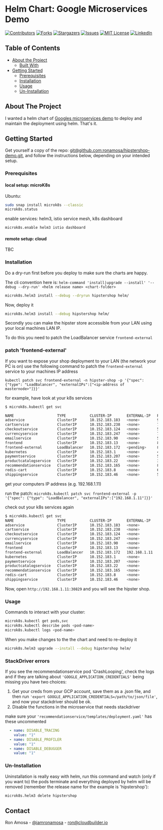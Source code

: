 <!-- PROJECT SHIELDS -->
<!--
*** I'm using markdown "reference style" links for readability.
*** Reference links are enclosed in brackets [ ] instead of parentheses ( ).
*** See the bottom of this document for the declaration of the reference variables
*** for contributors-url, forks-url, etc. This is an optional, concise syntax you may use.
*** https://www.markdownguide.org/basic-syntax/#reference-style-links
-->

# Helm Chart: Google Microservices Demo

[![Contributors][contributors-shield]][contributors-url]
[![Forks][forks-shield]][forks-url]
[![Stargazers][stars-shield]][stars-url]
[![Issues][issues-shield]][issues-url]
[![MIT License][license-shield]][license-url]
[![LinkedIn][linkedin-shield]][linkedin-url]

<!-- TABLE OF CONTENTS -->
## Table of Contents

* [About the Project](#about-the-project)
  * [Built With](#built-with)
* [Getting Started](#getting-started)
  * [Prerequisites](#prerequisites)
  * [Installation](#installation)
  * [Usage](#usage)
  * [Un-Installation](#un-installation)

<!-- ABOUT THE PROJECT -->
## About The Project

I wanted a helm chart of [Googles microservices demo](https://github.com/GoogleCloudPlatform/microservices-demo) to deploy and maintain the deployment using helm. That's it.

<!-- GETTING STARTED -->
## Getting Started

Get yourself a copy of the repo: [git@github.com:ronamosa/hipstershop-demo.git](git@github.com:ronamosa/hipstershop-demo.git), and follow the instructions below, depending on your intended setup.

### Prerequisites

#### local setup: microK8s

Ubuntu:

```sh
sudo snap install microk8s --classic
microk8s.status
```

enable services: helm3, istio service mesh, k8s dashboard

```sh
microk8s.enable helm3 istio dashboard
```

#### remote setup: cloud

TBC

### Installation

Do a dry-run first before you deploy to make sure the charts are happy.

The cli convention here is: `helm-command 'install|upgrade --install' '--debug --dry-run' <helm release name> <chart-folder>`

```sh
microk8s.helm3 install --debug --dryrun hipstershop helm/
```

Now, deploy it

```sh
microk8s.helm3 install --debug hipstershop helm/
```

Secondly you can make the hipster store accessible from your LAN using your local machines LAN IP.

To do this you need to patch the LoadBalancer service `frontend-external`

### patch 'frontend-external'

If you want to expose your shop deployment to your LAN (the network your PC is on) use the following command to patch the `frontend-external` service to your machines IP address

`kubectl patch svc frontend-external -n hipster-shop -p '{"spec": {"type": "LoadBalancer", "externalIPs":["<ip-address of masternode>"]}}'`

for example, have look at your k8s services

```sh
$ microk8s.kubectl get svc

NAME                    TYPE           CLUSTER-IP       EXTERNAL-IP   PORT(S)        AGE
adservice               ClusterIP      10.152.183.183   <none>        9555/TCP       3h26m
cartservice             ClusterIP      10.152.183.238   <none>        7070/TCP       3h26m
checkoutservice         ClusterIP      10.152.183.124   <none>        5050/TCP       3h26m
currencyservice         ClusterIP      10.152.183.247   <none>        7000/TCP       3h26m
emailservice            ClusterIP      10.152.183.90    <none>        5000/TCP       3h26m
frontend                ClusterIP      10.152.183.13    <none>        80/TCP         3h26m
frontend-external       LoadBalancer   10.152.183.172   <pending>     80:30829/TCP   3h26m
kubernetes              ClusterIP      10.152.183.1     <none>        443/TCP        11d
paymentservice          ClusterIP      10.152.183.207   <none>        50051/TCP      3h26m
productcatalogservice   ClusterIP      10.152.183.22    <none>        3550/TCP       3h26m
recommendationservice   ClusterIP      10.152.183.165   <none>        8080/TCP       3h26m
redis-cart              ClusterIP      10.152.183.8     <none>        6379/TCP       3h26m
shippingservice         ClusterIP      10.152.183.46    <none>        50051/TCP      3h26m
```

get your computers IP address (e.g. 192.168.1.11)

run the patch: `microk8s.kubectl patch svc frontend-external -p '{"spec": {"type": "LoadBalancer", "externalIPs":["192.168.1.11"]}}'`

check out your k8s services again

```sh
$ microk8s.kubectl get svc
NAME                    TYPE           CLUSTER-IP       EXTERNAL-IP    PORT(S)        AGE
adservice               ClusterIP      10.152.183.183   <none>         9555/TCP       6h45m
cartservice             ClusterIP      10.152.183.238   <none>         7070/TCP       6h45m
checkoutservice         ClusterIP      10.152.183.124   <none>         5050/TCP       6h45m
currencyservice         ClusterIP      10.152.183.247   <none>         7000/TCP       6h45m
emailservice            ClusterIP      10.152.183.90    <none>         5000/TCP       6h45m
frontend                ClusterIP      10.152.183.13    <none>         80/TCP         6h45m
frontend-external       LoadBalancer   10.152.183.172   192.168.1.11   80:30829/TCP   6h45m
kubernetes              ClusterIP      10.152.183.1     <none>         443/TCP        11d
paymentservice          ClusterIP      10.152.183.207   <none>         50051/TCP      6h45m
productcatalogservice   ClusterIP      10.152.183.22    <none>         3550/TCP       6h45m
recommendationservice   ClusterIP      10.152.183.165   <none>         8080/TCP       6h45m
redis-cart              ClusterIP      10.152.183.8     <none>         6379/TCP       6h45m
shippingservice         ClusterIP      10.152.183.46    <none>         50051/TCP      6h45m
```

Now, open `http://192.168.1.11:30829` and you will see the hipster shop.

### Usage

Commands to interact with your cluster:

```sh
microk8s.kubectl get pods,svc
microk8s.kubectl describe pods <pod-name>
microk8s.kubectl logs <pod-name>
```

When you make changes to the the chart and need to re-deploy it

```sh
microk8s.helm3 upgrade --install --debug hipstershop helm/
```

### StackDriver errors

If you see the recommendationservice pod 'CrashLooping', check the logs and if they are talking about `'GOOGLE_APPLICATION_CREDENTIALS'` being missing you have two choices:

1. Get your creds from your GCP account, save them as a .json file, and then run `'export GOOGLE_APPLICATION_CREDENTIALS=/path/to/json/file'`, and now your stackdriver should be ok.
2. Disable the functions in the microservice that needs stackdriver

make sure your `'recommendationservice/templates/deployment.yaml'` has these uncommented

```yaml
  - name: DISABLE_TRACING
    value: "1"
  - name: DISABLE_PROFILER
    value: "1"
  - name: DISABLE_DEBUGGER
    value: "1"
```

### Un-Installation

Uninstallation is really easy with helm, run this command and watch (only if you want to) the pods terminate and everything deployed by helm will be removed (remember the release name for the example is 'hipstershop'):

```sh
microk8s.helm3 delete hipstershop
```

## Contact

Ron Amosa - [@iamronamosa](https://twitter.com/iamronamosa) - ron@cloudbuilder.io

<!-- MARKDOWN LINKS & IMAGES -->
<!-- https://www.markdownguide.org/basic-syntax/#reference-style-links -->
[contributors-shield]: https://img.shields.io/github/contributors/ronamosa/hipstershop-demo.svg?style=flat-square
[contributors-url]: https://github.com/ronamosa/hipstershop-demo/graphs/contributors
[forks-shield]: https://img.shields.io/github/forks/ronamosa/hipstershop-demo.svg?style=flat-square
[forks-url]: https://github.com/ronamosa/hipstershop-demo/network/members
[stars-shield]: https://img.shields.io/github/stars/ronamosa/hipstershop-demo.svg?style=flat-square
[stars-url]: https://github.com/ronamosa/hipstershop-demo/stargazers
[issues-shield]: https://img.shields.io/github/issues/ronamosa/hipstershop-demo.svg?style=flat-square
[issues-url]: https://github.com/ronamosa/hipstershop-demo/issues
[license-shield]: https://img.shields.io/github/license/ronamosa/hipstershop-demo.svg?style=flat-square
[license-url]: https://github.com/ronamosa/hipstershop-demo/blob/master/LICENSE.txt
[linkedin-shield]: https://img.shields.io/badge/-LinkedIn-black.svg?style=flat-square&logo=linkedin&colorB=555
[linkedin-url]: https://linkedin.com/in/ronamosa
[product-screenshot]: images/screenshot.png

